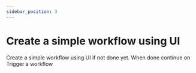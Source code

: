 ```yaml
---
sidebar_position: 3
---
```


# Create a simple workflow using UI

Create a simple workflow using UI if not done yet. When done continue on Trigger a workflow

